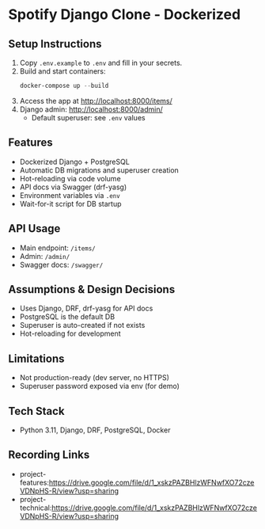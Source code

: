 # Spotify Django Clone - Dockerized

## Setup Instructions

1. Copy `.env.example` to `.env` and fill in your secrets.
2. Build and start containers:
   ```powershell
   docker-compose up --build
   ```
3. Access the app at [http://localhost:8000/items/](http://localhost:8000/items/)
4. Django admin: [http://localhost:8000/admin/](http://localhost:8000/admin/)
   - Default superuser: see `.env` values

## Features
- Dockerized Django + PostgreSQL
- Automatic DB migrations and superuser creation
- Hot-reloading via code volume
- API docs via Swagger (drf-yasg)
- Environment variables via `.env`
- Wait-for-it script for DB startup

## API Usage
- Main endpoint: `/items/`
- Admin: `/admin/`
- Swagger docs: `/swagger/`

## Assumptions & Design Decisions
- Uses Django, DRF, drf-yasg for API docs
- PostgreSQL is the default DB
- Superuser is auto-created if not exists
- Hot-reloading for development

## Limitations
- Not production-ready (dev server, no HTTPS)
- Superuser password exposed via env (for demo)

## Tech Stack
- Python 3.11, Django, DRF, PostgreSQL, Docker

## Recording Links
- project-features:https://drive.google.com/file/d/1_xskzPAZBHlzWFNwfXO72czeVDNpHS-R/view?usp=sharing
- project-technical:https://drive.google.com/file/d/1_xskzPAZBHlzWFNwfXO72czeVDNpHS-R/view?usp=sharing
